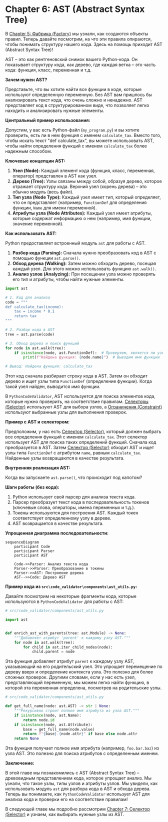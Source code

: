 # Chapter 6: AST (Abstract Syntax Tree)

В [Chapter 5: Фабрика (Factory)](05_фабрика__factory__.md) мы узнали, как создаются объекты правил. Теперь давайте
посмотрим, на что эти правила опираются, чтобы понимать структуру нашего кода. Здесь на помощь приходит AST (Abstract
Syntax Tree)!

AST – это как рентгеновский снимок вашего Python-кода. Он показывает структуру кода, как дерево, где каждая ветка – это
часть кода: функция, класс, переменная и т.д.

**Зачем нужен AST?**

Представьте, что вы хотите найти все функции в коде, которые используют определенную переменную. Без AST вам пришлось бы
анализировать текст кода, что очень сложно и ненадежно. AST представляет код в структурированном виде, что позволяет
легко находить и анализировать нужные элементы.

**Центральный пример использования:**

Допустим, у вас есть Python-файл (`my_program.py`) и вы хотите проверить, есть ли в нем функция с именем
`calculate_tax`. Вместо того, чтобы искать текст "def calculate_tax", вы можете использовать AST, чтобы найти
определения функций с именем `calculate_tax` более надежным способом.

**Ключевые концепции AST:**

1. **Узел (Node):** Каждый элемент кода (функция, класс, переменная, оператор) представлен в AST как узел.
2. **Дерево (Tree):** Узлы связаны между собой, образуя дерево, которое отражает структуру кода. Верхний узел (корень
   дерева) – это обычно модуль (весь файл).
3. **Тип узла (Node Type):** Каждый узел имеет тип, который определяет, что он представляет (например, `FunctionDef` для
   определения функции, `Name` для имени переменной).
4. **Атрибуты узла (Node Attributes):** Каждый узел имеет атрибуты, которые содержат информацию о нем (например, имя
   функции, значение переменной).

**Как использовать AST:**

Python предоставляет встроенный модуль `ast` для работы с AST.

1. **Разбор кода (Parsing):** Сначала нужно преобразовать код в AST с помощью функции `ast.parse()`.
2. **Обход дерева (Walking):** Затем можно обходить дерево, посещая каждый узел. Для этого можно использовать функцию
   `ast.walk()`.
3. **Анализ узлов (Analyzing):** При посещении узла можно проверять его тип и атрибуты, чтобы найти нужные элементы.

```python
import ast

# 1. Код для анализа
code = """
def calculate_tax(income):
    tax = income * 0.1
    return tax
"""

# 2. Разбор кода в AST
tree = ast.parse(code)

# 3. Обход дерева и поиск функций
for node in ast.walk(tree):
    if isinstance(node, ast.FunctionDef):  # Проверяем, является ли узел определением функции
        print(f"Найдена функция: {node.name}")  # Выводим имя функции

# Вывод: Найдена функция: calculate_tax
```

Этот код сначала разбирает строку кода в AST. Затем он обходит дерево и ищет узлы типа `FunctionDef` (определение
функции). Когда такой узел найден, выводится имя функции.

В `PythonCodeValidator`, AST используется для поиска элементов кода, которые нужно проверить, на соответствие
правилам.  [Селекторы (Selector)](07_селектор__selector__.md) используют AST для выбора узлов,
а [Ограничения (Constraint)](09_ограничение__constraint__.md) используют выбранные узлы для выполнения проверок.

**Пример с AST и селектором:**

Предположим, у нас есть [Селектор (Selector)](07_селектор__selector.md), который должен выбрать все определения функций
с именем `calculate_tax`. Этот селектор использует AST для поиска таких определений функций. Сначала код преобразуется в
AST. Затем [Селектор (Selector)](07_селектор__selector.md) обходит AST и ищет узлы типа `FunctionDef` с атрибутом
`name`, равным `calculate_tax`. Найденные узлы возвращаются в качестве результата.

**Внутренняя реализация AST:**

Когда вы запускаете `ast.parse()`, что происходит под капотом?

**Шаги работы (без кода):**

1. Python использует свой парсер для анализа текста кода.
2. Парсер преобразует текст кода в последовательность токенов (ключевые слова, операторы, имена переменных и т.д.).
3. Токены используются для построения AST. Каждый токен соответствует определенному узлу в дереве.
4. AST возвращается в качестве результата.

**Упрощенная диаграмма последовательности:**

```mermaid
sequenceDiagram
    participant Code
    participant Parser
    participant AST

    Code->>Parser: Анализ текста кода
    Parser->>Parser: Преобразование в токены
    Parser->>AST: Построение дерева
    AST-->>Code: Дерево AST
```

**Пример кода из `src\code_validator\components\ast_utils.py`:**

Давайте посмотрим на некоторые фрагменты кода, которые используются в `PythonCodeValidator` для работы с AST:

```python
# src/code_validator/components/ast_utils.py

import ast


def enrich_ast_with_parents(tree: ast.Module) -> None:
    """Добавляет атрибут 'parent' к каждому узлу AST."""
    for node in ast.walk(tree):
        for child in ast.iter_child_nodes(node):
            child.parent = node
```

Эта функция добавляет атрибут `parent` к каждому узлу AST, указывающий на его родительский узел. Это упрощает
перемещение по дереву вверх и определение контекста узла. Это полезно для более сложных проверок. Другими словами, если
у нас есть узел, представляющий переменную, мы можем легко найти функцию, в которой эта переменная определена, посмотрев
на родительские узлы.

```python
# src/code_validator/components/ast_utils.py

def get_full_name(node: ast.AST) -> str | None:
    """Рекурсивно строит полное имя атрибута из узла AST."""
    if isinstance(node, ast.Name):
        return node.id
    if isinstance(node, ast.Attribute):
        base = get_full_name(node.value)
        return f"{base}.{node.attr}" if base else node.attr
    return None
```

Эта функция получает полное имя атрибута (например, `foo.bar.baz`) из узла AST. Это полезно для поиска атрибутов с
определенным именем.

**Заключение:**

В этой главе мы познакомились с AST (Abstract Syntax Tree) – древовидным представлением кода, которое упрощает анализ.
Мы узнали, что такое узлы, типы узлов и атрибуты узлов. Мы увидели, как использовать модуль `ast` для разбора кода в AST
и обхода дерева. Теперь вы понимаете, как `PythonCodeValidator` использует AST для анализа кода и проверки его на
соответствие правилам!

В следующей главе мы подробно рассмотрим [Chapter 7: Селектор (Selector)](07_селектор__selector__.md) и узнаем, как
выбирать нужные узлы из AST.
